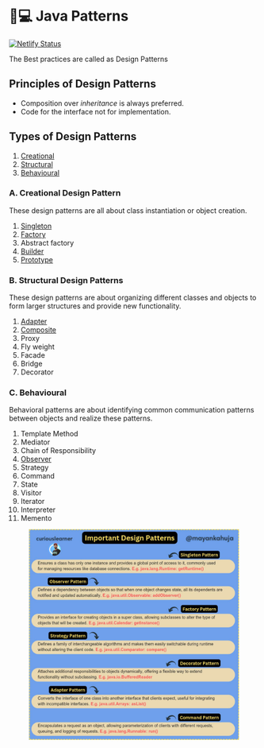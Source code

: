 # 👨💻 Java Patterns

[![Netlify Status](https://api.netlify.com/api/v1/badges/ceec4efb-1a95-424e-a933-8897a3797c23/deploy-status)](https://app.netlify.com/sites/learning-topics/deploys)

The Best practices are called as Design Patterns

## Principles of Design Patterns

* Composition over _inheritance_ is always preferred.
* Code for the interface not for implementation.

## Types of Design Patterns

1. [Creational](./#a-creational-design-pattern)
2. [Structural](./#b-structural-design-patterns)
3. [Behavioural](./#c-behavioural)

### A. Creational Design Pattern

These design patterns are all about class instantiation or object creation.

1. [Singleton](creational-design-pattern/singleton-design-pattern.md)
2. [Factory](creational-design-pattern/factory-design-pattern.md)
3. Abstract factory
4. [Builder](creational-design-pattern/builder-design-pattern.md)
5. [Prototype](creational-design-pattern/prototype-design-pattern.md)

### B. Structural Design Patterns

These design patterns are about organizing different classes and objects to form larger structures and provide new functionality.

1. [Adapter](creational-design-pattern/adapter-design-pattern.md)
2. [Composite](structural-design-pattern/composite-design-pattern.md)
3. Proxy
4. Fly weight
5. Facade
6. Bridge
7. Decorator

### C. Behavioural

Behavioral patterns are about identifying common communication patterns between objects and realize these patterns.

1. Template Method
2. Mediator
3. Chain of Responsibility
4. [Observer](broken-reference)
5. Strategy
6. Command
7. State
8. Visitor
9. Iterator
10. Interpreter
11. Memento



<figure><img src="../../.gitbook/assets/image (1) (1).png" alt=""><figcaption></figcaption></figure>
